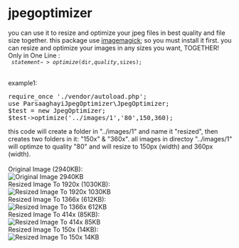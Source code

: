 # jpegoptimizer
you can use it to resize and optimize your jpeg files in best quality and file size together.
this package use <a href="https://imagemagick.org/" target="_blank" rel="noopener noreferrer">imagemagick</a>; so you must install it first.
you can resize and optimize your images in any sizes you want, TOGETHER!<br>
Only in One Line :<br>
<code>
$statement->optimize($dir,$quality,$sizes);<br>
</code>
<br>example1:<br>
<pre>
require_once './vendor/autoload.php';
use ParsaaghayiJpegOptimizer\JpegOptimizer;
$test = new JpegOptimizer;
$test->optimize('../images/1','80',150,360);
</pre>
this code will create a folder in "../images/1" and name it "resized", then creates two folders in it: "150x" & "360x". all images in directoy "../images/1" will optimze to quality "80" and will resize to 150px (width) and 360px (width).<br><br>
Original Image (2940KB):<br>
![Original Image 2940KB](https://parsaaghayi.ir/github/jpegoptimizer/himiway-bikes-piXiF93L-5A-unsplash.jpg "Original Image 2940KB")<br>
Resized Image To 1920x (1030KB):<br>
![Resized Image To 1920x 1030KB](https://parsaaghayi.ir/github/jpegoptimizer/himiway-bikes-piXiF93L-5A-unsplash-1920.jpg "Resized Image To 1920x 1030KB")<br>
Resized Image To 1366x (612KB):<br>
![Resized Image To 1366x 612KB](https://parsaaghayi.ir/github/jpegoptimizer/himiway-bikes-piXiF93L-5A-unsplash-1366.jpg "Resized Image To 1366x 612KB")<br>
Resized Image To 414x (85KB):<br>
![Resized Image To 414x 85KB](https://parsaaghayi.ir/github/jpegoptimizer/himiway-bikes-piXiF93L-5A-unsplash-414.jpg "Resized Image To 414x 85KB")<br>
Resized Image To 150x (14KB):<br>
![Resized Image To 150x 14KB](https://parsaaghayi.ir/github/jpegoptimizer/himiway-bikes-piXiF93L-5A-unsplash-150.jpg "Resized Image To 150x 14KB")<br>


